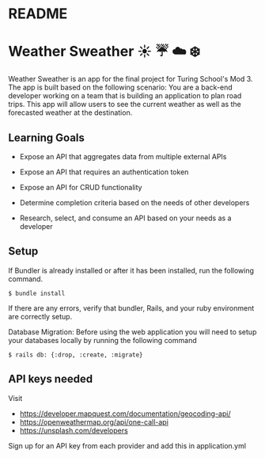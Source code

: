 # README

# Weather Sweather :sunny: :umbrella: :cloud: :snowflake:
  Weather Sweather is an app for the final project for Turing School's Mod 3. The app is built based on the following scenario: You are a back-end developer working on a team that is building an application to plan road trips. This app will allow users to see the current weather as well as the forecasted weather at the destination.


## Learning Goals

- Expose an API that aggregates data from multiple external APIs

- Expose an API that requires an authentication token

- Expose an API for CRUD functionality

- Determine completion criteria based on the needs of other developers

- Research, select, and consume an API based on your needs as a developer

## Setup

If Bundler is already installed or after it has been installed, run the following command.

```shell
$ bundle install
```

If there are any errors, verify that bundler, Rails, and your ruby environment are correctly setup.

Database Migration: Before using the web application you will need to setup your databases locally by running the following command

```shell
$ rails db: {:drop, :create, :migrate}
```
## API keys needed
Visit
- https://developer.mapquest.com/documentation/geocoding-api/
- https://openweathermap.org/api/one-call-api
- https://unsplash.com/developers

Sign up for an API key from each provider and add this in application.yml

